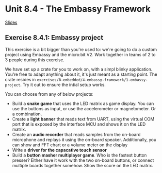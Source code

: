 # Unit 8.4 - The Embassy Framework

<a href="/rust-training/slides/8_4-embassy-framework/" target="_blank">Slides</a>

## Exercise 8.4.1: Embassy project

This exercise is a bit bigger than you're used to: we're going to do a custom project using Embassy and the micro:bit V2. Work together in teams of 2 to 3 people during this exercise.

We have set up a crate for you to work on, with a simpl blinky application. You're free to adapt anything about it, it's just meant as a starting point. The crate resides in `exercises/8-embedded/4-embassy-framework/1-embassy-project`. Try it out to ensure the intial setup works.

You can choose from any of below projects:

- Build a **snake game** that uses the LED matrix as game display. You can use the buttons as input, or use the accelerometer or magnetometer. Or a combination.
- Create a **light banner** that reads text from UART, using the virtual COM port that is exposed by the interface MCU and shows it on the LED matrix.
- Create an **audio recorder** that reads samples from the on-board microphone and replays it using the on-board speaker. Additionally, you can show and FFT chart or a volume meter on the display
- Write a **driver for the capacative touch sensor**
- Build a **button masher multiplayer game**. Who is the fastest button presser? Either have it work with the two on-board buttons, or connect multiple boards together somehow. Show the score on the LED matrix.
